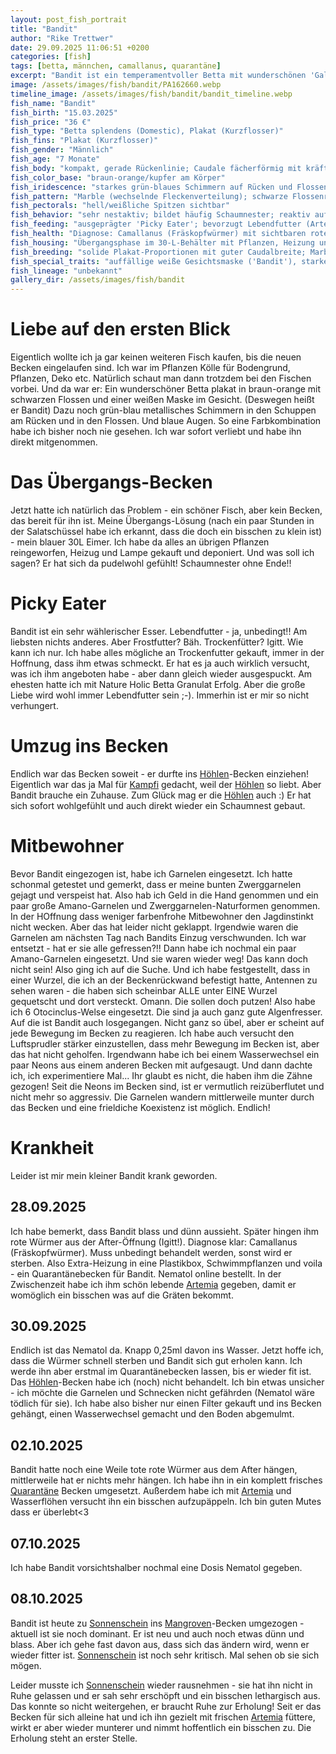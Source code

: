 ```yaml
---
layout: post_fish_portrait
title: "Bandit"
author: "Rike Trettwer"
date: 29.09.2025 11:06:51 +0200
categories: [fish]
tags: [betta, männchen, camallanus, quarantäne]
excerpt: "Bandit ist ein temperamentvoller Betta mit wunderschönen 'Galaxie-Schimmerschuppen"
image: /assets/images/fish/bandit/PA162660.webp
timeline_image: /assets/images/fish/bandit/bandit_timeline.webp
fish_name: "Bandit"
fish_birth: "15.03.2025"
fish_price: "36 €"
fish_type: "Betta splendens (Domestic), Plakat (Kurzflosser)"
fish_fins: "Plakat (Kurzflosser)"
fish_gender: "Männlich"
fish_age: "7 Monate"
fish_body: "kompakt, gerade Rückenlinie; Caudale fächerförmig mit kräftigen, überwiegend geraden Strahlen; Dorsale und Anal moderat ausgeprägt"
fish_color_base: "braun-orange/kupfer am Körper"
fish_iridescence: "starkes grün-blaues Schimmern auf Rücken und Flossen (deutliche Irideszenz/Metallic; Dragon-Einfluss möglich, aber nicht extrem 'plattenartig')"
fish_pattern: "Marble (wechselnde Fleckenverteilung); schwarze Flossenränder; auffällige weiße Gesichtsmaske ('Bandit'); teils rote Akzente in den Flossen; Augen wirken hellblau bis blaugrau"
fish_pectorals: "hell/weißliche Spitzen sichtbar"
fish_behavior: "sehr nestaktiv; bildet häufig Schaumnester; reaktiv auf Bewegung; initial Jagdtrieb gegenüber Garnelen und ruhigen Boden-/Algenfressern (Amano, Otocinclus); mit schnellen Schwarmfischen (Neons) deutlich weniger fokussiert auf Mitbewohner"
fish_feeding: "ausgeprägter 'Picky Eater'; bevorzugt Lebendfutter (Artemia, Wasserflöhe); Frost- und Trockenfutter meist abgelehnt, gelegentlich Annahme von NatureHolic Betta-Granulat"
fish_health: "Diagnose: Camallanus (Fräskopfwürmer) mit sichtbaren roten Endoparasiten; Maßnahmen: Quarantäne, Behandlung mit Nematol (zweimal dosiert), Umzug in frisches Quarantänebecken, gezielte Aufbaufütterung mit Lebendfutter; Status: aktuell blasser und etwas dünn, aber wieder munter; keine sichtbaren Würmer mehr; erholt sich in Einzelhaltung; Hinweis: Display-Becken wegen Wirbellosen nicht behandelt, Bodengrund abgesaugt und Filter ergänzt"
fish_housing: "Übergangsphase im 30-L-Behälter mit Pflanzen, Heizung und Licht — sehr gutes Nestverhalten; aktuell Einzelhaltung zur Rekonvaleszenz; Höhlen und Deckung werden angenommen"
fish_breeding: "solide Plakat-Proportionen mit guter Caudalbreite; Marble mit Mask, starke Metallic/Irideszenz; Farbresultate in der Nachzucht erfahrungsgemäß variabel (Marble 'springt'); Empfehlung: erst nach vollständiger Erholung und stabiler Kondition (mind. 3–4 Wochen symptomfrei, guter Ernährungszustand) über Zucht nachdenken"
fish_special_traits: "auffällige weiße Gesichtsmaske ('Bandit'), starke Irideszenz, Marble-Pattern, hellblaue Augen"
fish_lineage: "unbekannt"
gallery_dir: /assets/images/fish/bandit
---
```













# Liebe auf den ersten Blick

Eigentlich wollte ich ja gar keinen weiteren Fisch kaufen, bis die neuen Becken eingelaufen sind. Ich war im Pflanzen
Kölle für
Bodengrund, Pflanzen, Deko etc. Natürlich schaut man dann trotzdem bei den Fischen vorbei. Und da war er: Ein
wunderschöner Betta plakat in braun-orange mit schwarzen Flossen und einer weißen Maske im Gesicht. (Deswegen heißt er
Bandit) Dazu noch grün-blau metallisches Schimmern in den Schuppen am Rücken und in den Flossen. Und blaue Augen. So
eine Farbkombination habe ich bisher noch nie gesehen. Ich war sofort verliebt und habe ihn direkt mitgenommen.

# Das Übergangs-Becken

Jetzt hatte ich natürlich das Problem - ein schöner Fisch, aber kein Becken, das bereit für ihn ist.
Meine Übergangs-Lösung (nach ein paar Stunden in der Salatschüssel habe ich erkannt, dass die doch ein bisschen zu klein
ist) - mein blauer 30L Eimer.
Ich habe da alles an übrigen Pflanzen reingeworfen, Heizug und Lampe gekauft und deponiert. Und was soll ich sagen? Er
hat sich da pudelwohl gefühlt! Schaumnester ohne Ende!!

# Picky Eater

Bandit ist ein sehr wählerischer Esser. Lebendfutter - ja, unbedingt!! Am liebsten nichts anderes. Aber Frostfutter?
Bäh. Trockenfütter? Igitt. Wie kann ich nur.
Ich habe alles mögliche an Trockenfutter gekauft, immer in der Hoffnung, dass ihm etwas schmeckt. Er hat es ja auch
wirklich versucht, was ich ihm angeboten habe - aber dann gleich wieder ausgespuckt.
Am ehesten hatte ich mit Nature Holic Betta Granulat Erfolg. Aber die große Liebe wird wohl immer Lebendfutter sein ;-).
Immerhin ist er mir so nicht verhungert.

# Umzug ins Becken

Endlich war das Becken soweit - er durfte ins [Höhlen](/tank/2025/09/30/tank_hoehle)-Becken einziehen! Eigentlich war das ja Mal für [Kampfi](/fish/2025/09/30/fish_kampfi) gedacht,
weil der [Höhlen](/tank/2025/09/30/tank_hoehle) so liebt. Aber Bandit brauche ein Zuhause.
Zum Glück mag er die [Höhlen](/tank/2025/09/30/tank_hoehle) auch :)
Er hat sich sofort wohlgefühlt und auch direkt wieder ein Schaumnest gebaut.

# Mitbewohner

Bevor Bandit eingezogen ist, habe ich Garnelen eingesetzt. Ich hatte schonmal getestet und gemerkt, dass er meine bunten
Zwerggarnelen gejagt und verspeist hat. Also hab ich Geld in die Hand genommen und ein paar große Amano-Garnelen und
Zwerggarnelen-Naturformen genommen. In der HOffnung dass weniger farbenfrohe Mitbewohner den Jagdinstinkt nicht wecken.
Aber das hat leider nicht geklappt. Irgendwie waren die Garnelen am nächsten Tag nach Bandits Einzug verschwunden. Ich
war entsetzt - hat er sie alle gefressen?!!
Dann habe ich nochmal ein paar Amano-Garnelen eingesetzt. Und sie waren wieder weg! Das kann doch nicht sein! Also ging
ich auf die Suche.
Und ich habe festgestellt, dass in einer Wurzel, die ich an der Beckenrückwand befestigt hatte, Antennen zu sehen
waren - die haben sich scheinbar ALLE unter EINE Wurzel gequetscht und dort versteckt. Omann. Die sollen doch putzen!
Also habe ich 6 Otocinclus-Welse eingesetzt. Die sind ja auch ganz gute Algenfresser. Auf die ist Bandit auch
losgegangen. Nicht ganz so übel, aber er scheint auf jede Bewegung im Becken zu reagieren. Ich habe auch versucht den
Luftsprudler stärker einzustellen, dass mehr Bewegung im Becken ist, aber das hat nicht geholfen.
Irgendwann habe ich bei einem Wasserwechsel ein paar Neons aus einem anderen Becken mit aufgesaugt. Und dann dachte ich,
ich experimentiere Mal...
Ihr glaubt es nicht, die haben ihm die Zähne gezogen! Seit die Neons im Becken sind, ist er vermutlich reizüberflutet
und nicht mehr so aggressiv. Die Garnelen wandern mittlerweile munter durch das Becken und eine frieldiche Koexistenz
ist möglich. Endlich!

# Krankheit

Leider ist mir mein kleiner Bandit krank geworden.

## 28.09.2025

Ich habe bemerkt, dass Bandit blass und dünn aussieht. Später hingen ihm rote Würmer aus der After-Öffnung (Igitt!).
Diagnose klar: Camallanus (Fräskopfwürmer). Muss unbedingt behandelt werden, sonst wird er sterben.
Also Extra-Heizung in eine Plastikbox, Schwimmpflanzen und voila - ein Quarantänebecken für Bandit.
Nematol online bestellt. In der Zwischenzeit habe ich ihm schön lebende [Artemia](/food/2025/09/30/food_artemia) gegeben, damit er womöglich ein bisschen
was auf die Gräten bekommt.

## 30.09.2025

Endlich ist das Nematol da. Knapp 0,25ml davon ins Wasser. Jetzt hoffe ich, dass die Würmer schnell sterben und Bandit
sich gut erholen kann.
Ich werde ihn aber erstmal im Quarantänebecken lassen, bis er wieder fit ist. Das [Höhlen](/tank/2025/09/30/tank_hoehle)-Becken habe ich (noch) nicht
behandelt. Ich bin etwas unsicher - ich möchte die Garnelen und Schnecken nicht gefährden (Nematol wäre tödlich für
sie).
Ich habe also bisher nur einen Filter gekauft und ins Becken gehängt, einen Wasserwechsel gemacht und den Boden
abgemulmt.

## 02.10.2025

Bandit hatte noch eine Weile tote rote Würmer aus dem After hängen, mittlerweile hat er nichts mehr hängen. Ich habe ihn
in ein komplett frisches [Quarantäne](/tank/2025/09/30/tank_quarantaene) Becken umgesetzt. Außerdem habe ich mit [Artemia](/food/2025/09/30/food_artemia) und Wasserflöhen versucht ihn ein
bisschen aufzupäppeln. Ich bin guten Mutes dass er überlebt<3

## 07.10.2025

Ich habe Bandit vorsichtshalber nochmal eine Dosis Nematol gegeben.

## 08.10.2025

Bandit ist heute zu [Sonnenschein](/fish/2025/09/25/fish_sonnenschein) ins [Mangroven](/tank/2025/09/30/tank_mangrove)-Becken umgezogen - aktuell ist sie noch dominant. Er ist neu und auch
noch etwas dünn und blass. Aber ich gehe fast davon aus, dass sich das ändern wird, wenn er wieder fitter ist.
[Sonnenschein](/fish/2025/09/25/fish_sonnenschein) ist noch sehr kritisch. Mal sehen ob sie sich mögen.

Leider musste ich [Sonnenschein](/fish/2025/09/25/fish_sonnenschein) wieder rausnehmen - sie hat ihn nicht in Ruhe gelassen und er sah sehr erschöpft und ein bisschen lethargisch aus. Das konnte so nicht weitergehen, er braucht Ruhe zur Erholung! Seit er das Becken für sich alleine hat und ich ihn gezielt mit frischen [Artemia](/food/2025/09/30/food_artemia) füttere, wirkt er aber wieder munterer und nimmt hoffentlich ein bisschen zu. Die Erholung steht an erster Stelle.
